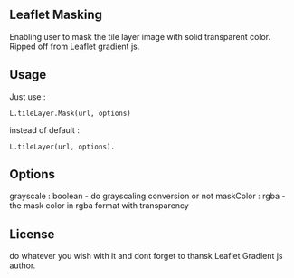## Leaflet Masking
Enabling user to mask the tile layer image with solid transparent color.
Ripped off from Leaflet gradient js.

## Usage

Just use :

```
L.tileLayer.Mask(url, options) 
```
instead of default :

```
L.tileLayer(url, options).
```

## Options
grayscale : boolean - do grayscaling conversion or not
maskColor : rgba - the mask color in rgba format with transparency

## License
do whatever you wish with it and dont forget to thansk Leaflet Gradient js author.
